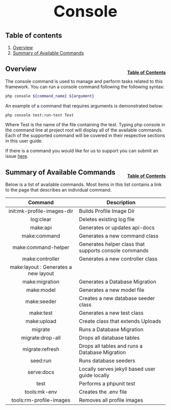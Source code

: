 <h1 style="font-size: 50px; text-align: center;">Console</h1>

## Table of contents
1. [Overview](#overview)
2. [Summary of Available Commands](#summary-of-available-commands)

## Overview <a id="overview"></a><span style="float: right; font-size: 14px; padding-top: 15px;">[Table of Contents](#table-of-contents)</span>
The console command is used to manage and perform tasks related to this framework. You can run a console command following the following syntax:

```sh
php console ${command_name} ${argument}
```

An example of a command that requires arguments is demonstrated below:

```sh
php console test:run-test Test
```

Where Test is the name of the file containing the test. Typing php console in the command line at project root will display all of the available commands. Each of the supported command will be covered in their respective sections in this user guide.

If there is a command you would like for us to support you can submit an issue [here](https://github.com/chapmancbVCU/chappy-php/issues).

## Summary of Available Commands <a id="summary-of-available-commands"></a><span style="float: right; font-size: 14px; padding-top: 15px;">[Table of Contents](#table-of-contents)</span>
Below is a list of available commands. Most items in this list contains a link to the page that describes an individual command.

| Command | Description |
|:-------:|-------------|
| init:mk-profile-images-dir | Builds Profile Image Dir |
| log:clear | Deletes existing log file |
| make:api | Generates or updates api-docs |
| make:command | Generates a new command class |
| make:command-helper | Generates helper class that supports console commands |
| make:controller| Generates a new controller class |
| make:layout : Generates a new layout |
| make:migration | Generates a Database Migration |
| make:model | Generates a new model file |
| make:seeder | Creates a new database seeder class |
| make:test | Generates a new test class |
| make:upload | Create class that extends Uploads |
| migrate | Runs a Database Migration |
| migrate:drop-all | Drops all database tables |
| migrate:refresh | Drops all tables and runs a Database Migration |
| seed:run | Runs database seeders |
| serve:docs | Locally serves jekyll based user guide locally |
| test | Performs a phpunit test |
| tools:mk-env | Creates the .env file |
| tools:rm-profile-images | Removes all profile images |